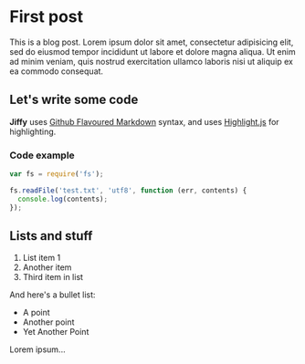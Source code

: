 # First post

This is a blog post. Lorem ipsum dolor sit amet, consectetur adipisicing elit,
sed do eiusmod tempor incididunt ut labore et dolore magna aliqua.
Ut enim ad minim veniam, quis nostrud exercitation ullamco laboris nisi ut aliquip ex ea commodo consequat.

## Let's write some code

**Jiffy** uses [Github Flavoured Markdown](https://help.github.com/articles/github-flavored-markdown) syntax, and uses [Highlight.js](http://softwaremaniacs.org/soft/highlight/en/) for highlighting.

### Code example

```javascript
var fs = require('fs');

fs.readFile('test.txt', 'utf8', function (err, contents) {
  console.log(contents);
});
```

## Lists and stuff

1. List item 1
2. Another item
3. Third item in list

And here's a bullet list:

* A point
* Another point
* Yet Another Point

Lorem ipsum...
